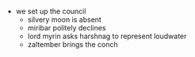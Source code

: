 - we set up the council
    - silvery moon is absent
    - miribar politely declines
    - lord myrin asks harshnag to represent loudwater
    - zaltember brings the conch

